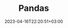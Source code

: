 ---
title: "Pandas"
date: 2023-04-16T22:20:51+03:00
draft: true # Set 'false' to publish
description: ""
categories:
- Uncategories
tags:
- 
---